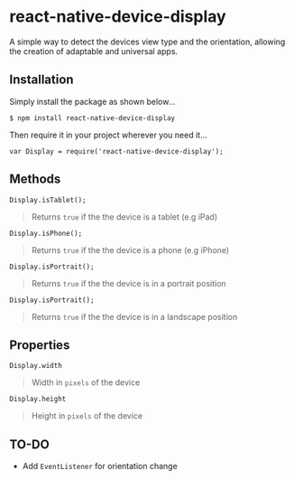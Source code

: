 # react-native-device-display
A simple way to detect the devices view type and the orientation, allowing the creation of adaptable and universal apps.

## Installation
Simply install the package as shown below...
```install
$ npm install react-native-device-display
```
Then require it in your project wherever you need it...
```require
var Display = require('react-native-device-display');
```

## Methods
`Display.isTablet();`
> Returns `true` if the the device is a tablet (e.g iPad)

`Display.isPhone();`
> Returns `true` if the the device is a phone (e.g iPhone)

`Display.isPortrait();`
> Returns `true` if the the device is in a portrait position 

`Display.isPortrait();`
> Returns `true` if the the device is in a landscape position

## Properties
`Display.width`
> Width in `pixels` of the device

`Display.height`
> Height in `pixels` of the device

## TO-DO
- Add `EventListener` for orientation change
